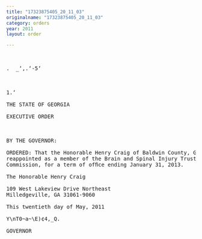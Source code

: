```yaml
---
title: "17323875405_20_11_03"
originalname: "17323875405_20_11_03"
category: orders
year: 2011
layout: order

---
```

<pre>
   

.  _‘,.‘-5‘

   

1.‘ 

THE STATE OF GEORGIA

EXECUTIVE ORDER

  

BY THE GOVERNOR:

ORDERED: That the Honorable Henry Craig of Baldwin County, Georgia, is
reappointed as a member of the Brain and Spinal Injury Trust Fund
Commission, for a term of ofﬁce ending January 31, 2013.

The Honorable Henry Craig

109 West Lakeview Drive Northeast
Milledgeville, GA 31061-9060

This twentieth day of May, 2011

Y\nT0~a~\E)¢4,_Q.

GOVERNOR

</pre>
